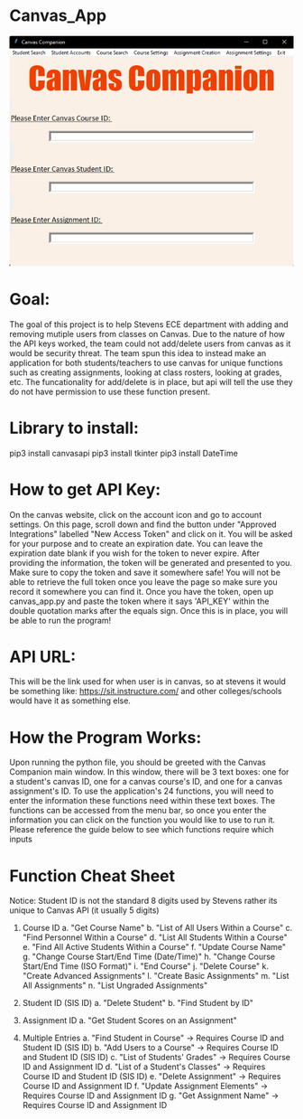 # Canvas_App
![Layout of Imagealt](canvas_companion.png)  

# Goal:
The goal of this project is to help Stevens ECE department with adding and removing mutiple users from classes on Canvas. Due to the nature of how the API keys worked, the team could not add/delete users from canvas as it would be security threat. The team spun this idea to instead make an application for both students/teachers to use canvas for unique functions such as creating assignments, looking at class rosters, looking at grades, etc. The funcationality for add/delete is in place, but api will tell the use they do not have permission to use these function present.    

# Library to install: 
pip3 install canvasapi 
pip3 install tkinter
pip3 install DateTime

# How to get API Key: 
On the canvas website, click on the account icon and go to account settings. On this page, scroll down and find the button under "Approved Integrations" labelled "New Access Token" and click on it. You will be asked for your purpose and to create an expiration date. You can leave the expiration date blank if you wish for the token to never expire. After providing the information, the token will be generated and presented to you. Make sure to copy the token and save it somewhere safe! You will not be able to retrieve the full token once you leave the page so make sure you record it somewhere you can find it. Once you have the token, open up canvas_app.py and paste the token where it says 'API_KEY' within the double quotation marks after the equals sign. Once this is in place, you will be able to run the program!

# API URL: 
This will be the link used for when user is in canvas, so at stevens it would be something like: https://sit.instructure.com/ and other colleges/schools would have it as something else. 

# How the Program Works:
Upon running the python file, you should be greeted with the Canvas Companion main window. In this window, there will be 3 text boxes: one for a student's canvas ID, one for a canvas course's ID, and one for a canvas assignment's ID. To use the application's 24 functions, you will need to enter the information these functions need within these text boxes. The functions can be accessed from the menu bar, so once you enter the information you can click on the function you would like to use to run it. Please reference the guide below to see which functions require which inputs

# Function Cheat Sheet
Notice: Student ID is not the standard 8 digits used by Stevens rather its unique to Canvas API (it usually 5 digits) 

1. Course ID 
    a. "Get Course Name"
    b. "List of All Users Within a Course"
    c. "Find Personnel Within a Course"
    d. "List All Students Within a Course"
    e. "Find All Active Students Within a Course"
    f. "Update Course Name"
    g. "Change Course Start/End Time (Date/Time)"
    h. "Change Course Start/End Time (ISO Format)" 
    i. "End Course"
    j. "Delete Course"
    k. "Create Advanced Assignments"
    l. "Create Basic Assignments" 
    m. "List All Assignments"
    n. "List Ungraded Assignments"
    
2. Student ID (SIS ID)
    a. "Delete Student"
    b. "Find Student by ID"

3. Assignment ID
    a. "Get Student Scores on an Assignment"

4. Multiple Entries
    a. "Find Student in Course" -> Requires Course ID and Student ID (SIS ID)
    b. "Add Users to a Course"  -> Requires Course ID and Student ID (SIS ID)
    c. "List of Students' Grades" -> Requires Course ID and Assignment ID 
    d. "List of a Student's Classes" -> Requires Course ID and Student ID (SIS ID) 
    e. "Delete Assignment" -> Requires Course ID and Assignment ID 
    f. "Update Assignment Elements" -> Requires Course ID and Assignment ID 
    g. "Get Assignment Name" -> Requires Course ID and Assignment ID

